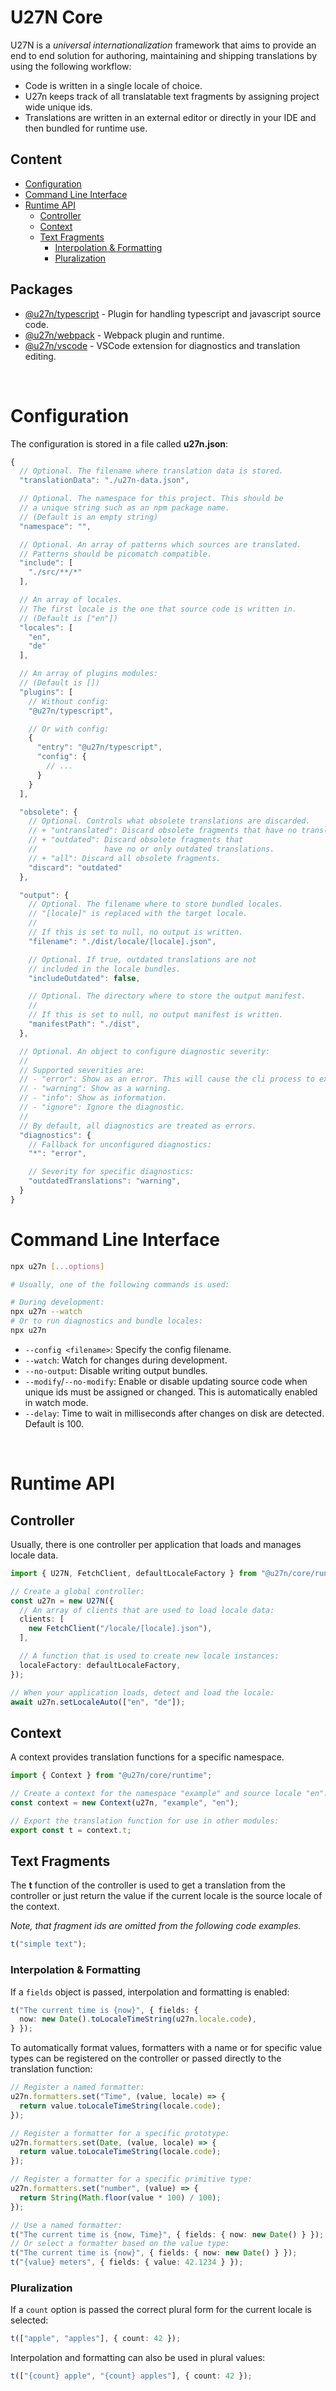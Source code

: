# U27N Core
U27N is a _universal internationalization_ framework that aims to provide an end to end solution for authoring, maintaining and shipping translations by using the following workflow:
+ Code is written in a single locale of choice.
+ U27n keeps track of all translatable text fragments by assigning project wide unique ids.
+ Translations are written in an external editor or directly in your IDE and then bundled for runtime use.

## Content
+ [Configuration](#configuration)
+ [Command Line Interface](#command-line-interface)
+ [Runtime API](#runtime-api)
  + [Controller](#controller)
  + [Context](#content)
  + [Text Fragments](#text-fragments)
    + [Interpolation & Formatting](#interpolation--formatting)
    + [Pluralization](#pluralization)

## Packages
+ [@u27n/typescript](https://www.npmjs.com/package/@u27n/typescript) - Plugin for handling typescript and javascript source code.
+ [@u27n/webpack](https://www.npmjs.com/package/@u27n/webpack) - Webpack plugin and runtime.
+ [@u27n/vscode](https://marketplace.visualstudio.com/items?itemName=mxjp.u27n) - VSCode extension for diagnostics and translation editing.

<br>



# Configuration
The configuration is stored in a file called **u27n.json**:
```js
{
  // Optional. The filename where translation data is stored.
  "translationData": "./u27n-data.json",

  // Optional. The namespace for this project. This should be
  // a unique string such as an npm package name.
  // (Default is an empty string)
  "namespace": "",

  // Optional. An array of patterns which sources are translated.
  // Patterns should be picomatch compatible.
  "include": [
    "./src/**/*"
  ],

  // An array of locales.
  // The first locale is the one that source code is written in.
  // (Default is ["en"])
  "locales": [
    "en",
    "de"
  ],

  // An array of plugins modules:
  // (Default is [])
  "plugins": [
    // Without config:
    "@u27n/typescript",

    // Or with config:
    {
      "entry": "@u27n/typescript",
      "config": {
        // ...
      }
    }
  ],

  "obsolete": {
    // Optional. Controls what obsolete translations are discarded.
    // + "untranslated": Discard obsolete fragments that have no translations.
    // + "outdated": Discard obsolete fragments that
    //               have no or only outdated translations.
    // + "all": Discard all obsolete fragments.
    "discard": "outdated"
  },

  "output": {
    // Optional. The filename where to store bundled locales.
    // "[locale]" is replaced with the target locale.
    //
    // If this is set to null, no output is written.
    "filename": "./dist/locale/[locale].json",

    // Optional. If true, outdated translations are not
    // included in the locale bundles.
    "includeOutdated": false,

    // Optional. The directory where to store the output manifest.
    //
    // If this is set to null, no output manifest is written.
    "manifestPath": "./dist",
  },

  // Optional. An object to configure diagnostic severity:
  //
  // Supported severities are:
  // - "error": Show as an error. This will cause the cli process to exit with "1" when building.
  // - "warning": Show as a warning.
  // - "info": Show as information.
  // - "ignore": Ignore the diagnostic.
  //
  // By default, all diagnostics are treated as errors.
  "diagnostics": {
    // Fallback for unconfigured diagnostics:
    "*": "error",

    // Severity for specific diagnostics:
    "outdatedTranslations": "warning",
  }
}
```

# Command Line Interface
```bash
npx u27n [...options]

# Usually, one of the following commands is used:

# During development:
npx u27n --watch
# Or to run diagnostics and bundle locales:
npx u27n
```
+ `--config <filename>`: Specify the config filename.
+ `--watch`: Watch for changes during development.
+ `--no-output`: Disable writing output bundles.
+ `--modify`/`--no-modify`: Enable or disable updating source code when unique ids must be assigned or changed.
  This is automatically enabled in watch mode.
+ `--delay`: Time to wait in milliseconds after changes on disk are detected. Default is 100.

<br>



# Runtime API

## Controller
Usually, there is one controller per application that loads and manages locale data.
```ts
import { U27N, FetchClient, defaultLocaleFactory } from "@u27n/core/runtime";

// Create a global controller:
const u27n = new U27N({
  // An array of clients that are used to load locale data:
  clients: [
    new FetchClient("/locale/[locale].json"),
  ],

  // A function that is used to create new locale instances:
  localeFactory: defaultLocaleFactory,
});

// When your application loads, detect and load the locale:
await u27n.setLocaleAuto(["en", "de"]);
```

## Context
A context provides translation functions for a specific namespace.
```ts
import { Context } from "@u27n/core/runtime";

// Create a context for the namespace "example" and source locale "en":
const context = new Context(u27n, "example", "en");

// Export the translation function for use in other modules:
export const t = context.t;
```

## Text Fragments
The **t** function of the controller is used to get a translation from the controller or just return the value if the current locale is the source locale of the context.

_Note, that fragment ids are omitted from the following code examples._
```ts
t("simple text");
```

### Interpolation & Formatting
If a `fields` object is passed, interpolation and formatting is enabled:
```ts
t("The current time is {now}", { fields: {
  now: new Date().toLocaleTimeString(u27n.locale.code),
} });
```

To automatically format values, formatters with a name or for specific value types can be registered on the controller or passed directly to the translation function:
```ts
// Register a named formatter:
u27n.formatters.set("Time", (value, locale) => {
  return value.toLocaleTimeString(locale.code);
});

// Register a formatter for a specific prototype:
u27n.formatters.set(Date, (value, locale) => {
  return value.toLocaleTimeString(locale.code);
});

// Register a formatter for a specific primitive type:
u27n.formatters.set("number", (value) => {
  return String(Math.floor(value * 100) / 100);
});

// Use a named formatter:
t("The current time is {now, Time}", { fields: { now: new Date() } });
// Or select a formatter based on the value type:
t("The current time is {now}", { fields: { now: new Date() } });
t("{value} meters", { fields: { value: 42.1234 } });
```

### Pluralization
If a `count` option is passed the correct plural form for the current locale is selected:
```ts
t(["apple", "apples"], { count: 42 });
```
Interpolation and formatting can also be used in plural values:
```ts
t(["{count} apple", "{count} apples"], { count: 42 });
```
